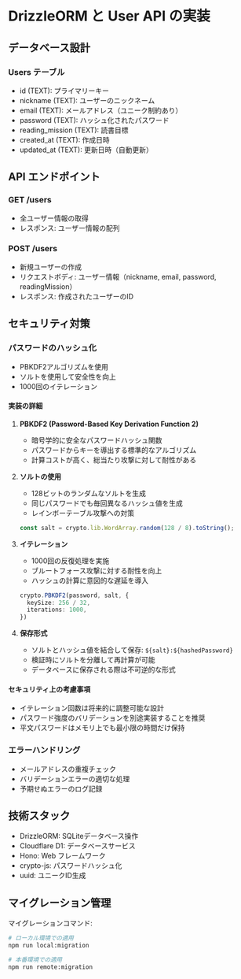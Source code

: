 # DrizzleORM と User API の実装

## データベース設計

### Users テーブル
- id (TEXT): プライマリーキー
- nickname (TEXT): ユーザーのニックネーム
- email (TEXT): メールアドレス（ユニーク制約あり）
- password (TEXT): ハッシュ化されたパスワード
- reading_mission (TEXT): 読書目標
- created_at (TEXT): 作成日時
- updated_at (TEXT): 更新日時（自動更新）

## API エンドポイント

### GET /users
- 全ユーザー情報の取得
- レスポンス: ユーザー情報の配列

### POST /users
- 新規ユーザーの作成
- リクエストボディ: ユーザー情報（nickname, email, password, readingMission）
- レスポンス: 作成されたユーザーのID

## セキュリティ対策

### パスワードのハッシュ化
- PBKDF2アルゴリズムを使用
- ソルトを使用して安全性を向上
- 1000回のイテレーション

#### 実装の詳細
1. **PBKDF2 (Password-Based Key Derivation Function 2)**
   - 暗号学的に安全なパスワードハッシュ関数
   - パスワードからキーを導出する標準的なアルゴリズム
   - 計算コストが高く、総当たり攻撃に対して耐性がある

2. **ソルトの使用**
   - 128ビットのランダムなソルトを生成
   - 同じパスワードでも毎回異なるハッシュ値を生成
   - レインボーテーブル攻撃への対策
   ```typescript
   const salt = crypto.lib.WordArray.random(128 / 8).toString();
   ```

3. **イテレーション**
   - 1000回の反復処理を実施
   - ブルートフォース攻撃に対する耐性を向上
   - ハッシュの計算に意図的な遅延を導入
   ```typescript
   crypto.PBKDF2(password, salt, {
     keySize: 256 / 32,
     iterations: 1000,
   })
   ```

4. **保存形式**
   - ソルトとハッシュ値を結合して保存: `${salt}:${hashedPassword}`
   - 検証時にソルトを分離して再計算が可能
   - データベースに保存される際は不可逆的な形式

#### セキュリティ上の考慮事項
- イテレーション回数は将来的に調整可能な設計
- パスワード強度のバリデーションを別途実装することを推奨
- 平文パスワードはメモリ上でも最小限の時間だけ保持

### エラーハンドリング
- メールアドレスの重複チェック
- バリデーションエラーの適切な処理
- 予期せぬエラーのログ記録

## 技術スタック

- DrizzleORM: SQLiteデータベース操作
- Cloudflare D1: データベースサービス
- Hono: Web フレームワーク
- crypto-js: パスワードハッシュ化
- uuid: ユニークID生成

## マイグレーション管理

マイグレーションコマンド:
```bash
# ローカル環境での適用
npm run local:migration

# 本番環境での適用
npm run remote:migration
```
